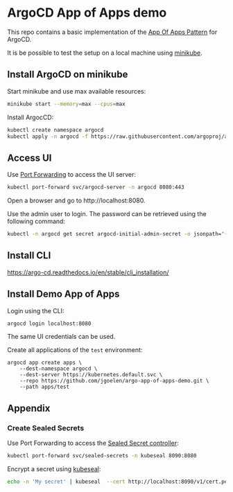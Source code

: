 # ArgoCD App of Apps demo

This repo contains a basic implementation of the [App Of Apps Pattern](https://argo-cd.readthedocs.io/en/stable/operator-manual/cluster-bootstrapping/) for ArgoCD.

It is be possible to test the setup on a local machine using [minikube](https://minikube.sigs.k8s.io/docs/).

## Install ArgoCD on minikube

Start minikube and use max available resources:

```bash
minikube start --memory=max --cpus=max
```

Install ArgocCD:

```bash
kubectl create namespace argocd
kubectl apply -n argocd -f https://raw.githubusercontent.com/argoproj/argo-cd/stable/manifests/install.yaml
```

## Access UI

Use [Port Forwarding](https://kubernetes.io/docs/tasks/access-application-cluster/port-forward-access-application-cluster/) to access the UI server:

```bash
kubectl port-forward svc/argocd-server -n argocd 8080:443
```

Open a browser and go to http://localhost:8080.

Use the admin user to login. The password can be retrieved using the following command:

```bash
kubectl -n argocd get secret argocd-initial-admin-secret -o jsonpath="{.data.password}" | base64 -d
```

## Install CLI

https://argo-cd.readthedocs.io/en/stable/cli_installation/

 ## Install Demo App of Apps

Login using the CLI:

```bash
argocd login localhost:8080 
```

The same UI credentials can be used.

Create all applications of the `test` environment:

```
argocd app create apps \
    --dest-namespace argocd \
    --dest-server https://kubernetes.default.svc \
    --repo https://github.com/jgoelen/argo-app-of-apps-demo.git \
    --path apps/test
```

## Appendix

### Create Sealed Secrets

Use Port Forwarding to access the [Sealed Secret controller](https://github.com/bitnami-labs/sealed-secrets):

```bash
kubectl port-forward svc/sealed-secrets -n kubeseal 8090:8080
```

Encrypt a secret using [kubeseal](https://github.com/bitnami-labs/sealed-secrets#installation):

```bash
echo -n 'My secret' | kubeseal  --cert http://localhost:8090/v1/cert.pem --raw --from-file=/dev/stdin --namespace demo --name demo-secrets
```